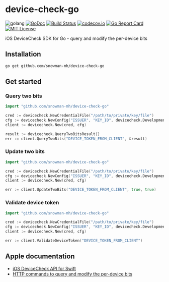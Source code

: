# device-check-go

![golang](https://img.shields.io/badge/golang-1.11-blue.svg?style=flat)
[![GoDoc](https://godoc.org/github.com/snowman-mh/device-check-go?status.svg)](https://godoc.org/github.com/snowman-mh/device-check-go)
[![Build Status](https://travis-ci.org/snowman-mh/device-check-go.svg?branch=master)](https://travis-ci.org/snowman-mh/device-check-go)
[![codecov.io](https://codecov.io/github/snowman-mh/device-check-go/coverage.svg?branch=master)](https://codecov.io/github/snowman-mh/device-check-go?branch=master)
[![Go Report Card](https://goreportcard.com/badge/github.com/snowman-mh/device-check-go)](https://goreportcard.com/report/github.com/snowman-mh/device-check-go)
[![MIT License](http://img.shields.io/badge/license-MIT-blue.svg?style=flat)](LICENSE)

iOS DeviceCheck SDK for Go - query and modify the per-device bits

## Installation

```bash
go get github.com/snowman-mh/device-check-go
```

## Get started

### Query two bits

```go
import "github.com/snowman-mh/device-check-go"

cred := devicecheck.NewCredentialFile("/path/to/private/key/file")
cfg := devicecheck.NewConfig("ISSUER", "KEY_ID", devicecheck.Development)
client := devicecheck.New(cred, cfg)

result := devicecheck.QueryTwoBitsResult{}
err := client.QueryTwoBits("DEVICE_TOKEN_FROM_CLIENT", &result)
```

### Update two bits

```go
import "github.com/snowman-mh/device-check-go"

cred := devicecheck.NewCredentialFile("/path/to/private/key/file")
cfg := devicecheck.NewConfig("ISSUER", "KEY_ID", devicecheck.Development)
client := devicecheck.New(cred, cfg)

err := client.UpdateTwoBits("DEVICE_TOKEN_FROM_CLIENT", true, true)
```

### Validate device token

```go
import "github.com/snowman-mh/device-check-go"

cred := devicecheck.NewCredentialFile("/path/to/private/key/file")
cfg := devicecheck.NewConfig("ISSUER", "KEY_ID", devicecheck.Development)
client := devicecheck.New(cred, cfg)

err := client.ValidateDeviceToken("DEVICE_TOKEN_FROM_CLIENT")
```

## Apple documentation

- [iOS DeviceCheck API for Swift](https://developer.apple.com/documentation/devicecheck)
- [HTTP commands to query and modify the per-device bits](https://developer.apple.com/documentation/devicecheck/accessing_and_modifying_per-device_data)
